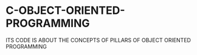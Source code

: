 # C-OBJECT-ORIENTED-PROGRAMMING
ITS CODE IS ABOUT THE CONCEPTS OF PILLARS OF OBJECT ORIENTED PROGRAMMING
